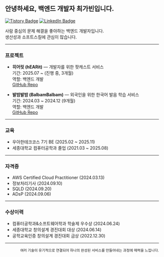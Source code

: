 ## 안녕하세요, 백엔드 개발자 최가빈입니다.

[![Tistory Badge](https://img.shields.io/badge/Tistory-000000?style=flat-square&logo=Tistory&logoColor=white)](https://coding-meongdo.tistory.com)
[![LinkedIn Badge](https://img.shields.io/badge/LinkedIn-0A66C2?style=flat-square&logo=LinkedIn&logoColor=white)](https://www.linkedin.com/in/gabin-choi-39b3a12b2/?utm_source=share&utm_campaign=share_via&utm_content=profile&utm_medium=ios_app)

사람 중심의 문제 해결을 좋아하는 백엔드 개발자입니다.  
생산성과 소프트스킬에 관심이 많습니다.

---

### 프로젝트

- **히어릿 (hEARit)** — 개발자를 위한 팟캐스트 서비스  
  기간: 2025.07 ~ (진행 중, 3개월)  
  역할: 백엔드 개발  
  [GitHub Repo](https://github.com/woowacourse-teams/2025-hEARit)

- **발밤발밤 (BalbamBalbam)** — 외국인을 위한 한국어 발음 학습 서비스  
  기간: 2024.03 ~ 2024.12 (9개월)  
  역할: 백엔드 개발  
  [GitHub Repo](https://github.com/Capstone-4Potato/Backend-server)

---

### 교육

- 우아한테크코스 7기 BE (2025.02 ~ 2025.11)  
- 세종대학교 컴퓨터공학과 졸업 (2021.03 ~ 2025.08)

---

### 자격증

- AWS Certified Cloud Practitioner (2024.03.13)  
- 정보처리기사 (2024.09.10)  
- SQLD (2024.09.20)  
- ADsP (2024.09.06)

---

### 수상이력

- 컴퓨터공학과&소프트웨어학과 학술제 우수상 (2024.06.24)  
- 세종대학교 창의설계 경진대회 대상 (2024.06.14)  
- 공학교육인증 창의설계 경진대회 금상 (2022.12.30)

---

<div align="right">
  
  <sub>여러 기술이 유기적으로 연결되어 하나의 완성된 서비스를 만들어내는 과정에 매력을 느낍니다.</sub>
  
</div>

